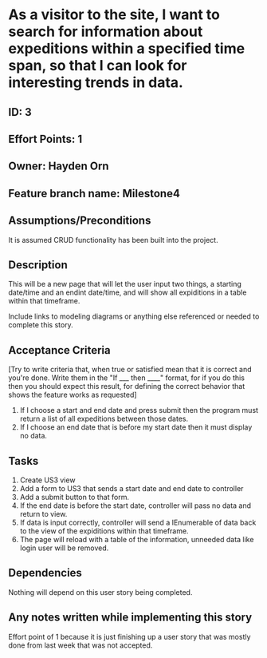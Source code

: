 # As a visitor to the site, I want to search for information about expeditions within a specified time span, so that I can look for interesting trends in data.

## ID: 3
## Effort Points: 1
## Owner: Hayden Orn
## Feature branch name: Milestone4

## Assumptions/Preconditions
It is assumed CRUD functionality has been built into the project.

## Description
This will be a new page that will let the user input two things, a starting date/time and an endint date/time, and will show all expiditions in a table within that timeframe.


Include links to modeling diagrams or anything else referenced or needed to complete this story.

## Acceptance Criteria
[Try to write criteria that, when true or satisfied mean that it is correct and you're done. Write them in the "If ___ then ____" format, for if you do this then you should expect this result, for defining the correct behavior that shows the feature works as requested]

1. If I choose a start and end date and press submit then the program must return a list of all expeditions between those dates.
2. If I choose an end date that is before my start date then it must display no data.

## Tasks
1. Create US3 view
2. Add a form to US3 that sends a start date and end date to controller
3. Add a submit button to that form.
4. If the end date is before the start date, controller will pass no data and return to view.
5. If data is input correctly, controller will send a IEnumerable of data back to the view of the expiditions within that timeframe.
6. The page will reload with a table of the information, unneeded data like login user will be removed.

## Dependencies
Nothing will depend on this user story being completed.

## Any notes written while implementing this story

Effort point of 1 because it is just finishing up a user story that was mostly done from last week that was not accepted.
